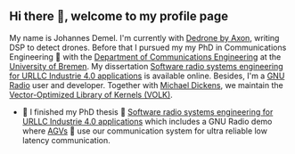 ## Hi there 👋, welcome to my profile page

My name is Johannes Demel. I'm currently with [Dedrone by Axon](https://www.dedrone.com/), writing DSP to detect drones. Before that I pursued my my PhD in Communications Engineering 📡 with the [Department of Communications Engineering](https://www.ant.uni-bremen.de) at the [University of Bremen](https://uni-bremen.de). My dissertation [Software radio systems engineering for URLLC Industrie 4.0 applications](https://doi.org/10.26092/elib/3483) is available online. Besides, I'm a [GNU Radio](https://gnuradio.org) user and developer. Together with [Michael Dickens](https://github.com/michaelld), we maintain the [Vector-Optimized Library of Kernels (VOLK)](https://libvolk.org).


- 🔭 I finished my PhD thesis 📕 [Software radio systems engineering for URLLC Industrie 4.0 applications](https://doi.org/10.26092/elib/3483) which includes a GNU Radio demo where [AGVs](https://en.wikipedia.org/wiki/Automated_guided_vehicle) 🤖 use our communication system for ultra reliable low latency communication.


<!--
**jdemel/jdemel** is a ✨ _special_ ✨ repository because its `README.md` (this file) appears on your GitHub profile.

Here are some ideas to get you started:

- 🌱 I’m currently learning ...
- 👯 I’m looking to collaborate on ...
- 🤔 I’m looking for help with ...
- 💬 Ask me about ...
- 📫 How to reach me: ...
- 😄 Pronouns: ...
- ⚡ Fun fact: ...
-->

